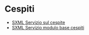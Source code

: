 # Cespiti
- [SXML Servizio sul cespite](Sorgenti/DOC/V3/ASE/A5SER_01.md)
- [SXML Servizio modulo base cespiti](Sorgenti/DOC/V3/ASE/A5SER_02.md)
